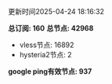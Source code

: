 更新时间2025-04-24 18:16:32

**总订阅: 160**
**总节点: 42968**
- vless节点: 16892
- hysteria2节点: 2

**google ping有效节点: 937**
